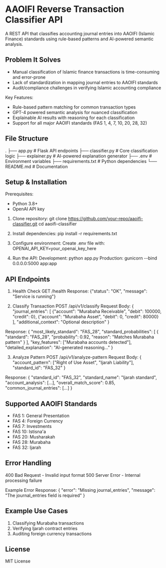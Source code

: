 AAOIFI Reverse Transaction Classifier API
========================================

A REST API that classifies accounting journal entries into AAOIFI (Islamic Finance) standards using rule-based patterns and AI-powered semantic analysis.

Problem It Solves
-----------------
- Manual classification of Islamic finance transactions is time-consuming and error-prone
- Lack of standardization in mapping journal entries to AAOIFI standards
- Audit/compliance challenges in verifying Islamic accounting compliance

Key Features:
- Rule-based pattern matching for common transaction types
- GPT-4 powered semantic analysis for nuanced classification
- Explainable AI results with reasoning for each classification
- Support for all major AAOIFI standards (FAS 1, 4, 7, 10, 20, 28, 32)

File Structure
-------------
.
├── app.py                # Flask API endpoints
├── classifier.py         # Core classification logic
├── explainer.py          # AI-powered explanation generator
├── .env                  # Environment variables
├── requirements.txt      # Python dependencies
└── README.md             # Documentation

Setup & Installation
--------------------
Prerequisites:
- Python 3.8+
- OpenAI API key

1. Clone repository:
   git clone https://github.com/your-repo/aaoifi-classifier.git
   cd aaoifi-classifier

2. Install dependencies:
   pip install -r requirements.txt

3. Configure environment:
   Create .env file with:
   OPENAI_API_KEY=your_openai_key_here

4. Run the API:
   Development: python app.py
   Production: gunicorn --bind 0.0.0.0:5000 app:app

API Endpoints
-------------

1. Health Check
GET /health
Response:
{"status": "OK", "message": "Service is running"}

2. Classify Transaction
POST /api/v1/classify
Request Body:
{
  "journal_entries": [
    {"account": "Murabaha Receivable", "debit": 100000, "credit": 0},
    {"account": "Murabaha Asset", "debit": 0, "credit": 80000}
  ],
  "additional_context": "Optional description"
}

Response:
{
  "most_likely_standard": "FAS_28",
  "standard_probabilities": [
    {
      "standard": "FAS_28",
      "probability": 0.92,
      "reason": "Matches Murabaha pattern"
    }
  ],
  "key_features": ["Murabaha accounts detected"],
  "detailed_explanation": "AI-generated reasoning..."
}

3. Analyze Pattern
POST /api/v1/analyze-pattern
Request Body:
{
  "account_pattern": ["Right of Use Asset", "Ijarah Liability"],
  "standard_id": "FAS_32"
}

Response:
{
  "standard_id": "FAS_32",
  "standard_name": "Ijarah standard",
  "account_analysis": [...],
  "overall_match_score": 0.85,
  "common_journal_entries": [...]
}

Supported AAOIFI Standards
-------------------------
- FAS 1: General Presentation
- FAS 4: Foreign Currency
- FAS 7: Investments
- FAS 10: Istisna'a
- FAS 20: Musharakah
- FAS 28: Murabaha
- FAS 32: Ijarah

Error Handling
-------------
400 Bad Request - Invalid input format
500 Server Error - Internal processing failure

Example Error Response:
{
  "error": "Missing journal_entries",
  "message": "The journal_entries field is required"
}

Example Use Cases
----------------
1. Classifying Murabaha transactions
2. Verifying Ijarah contract entries
3. Auditing foreign currency transactions

License
-------
MIT License
